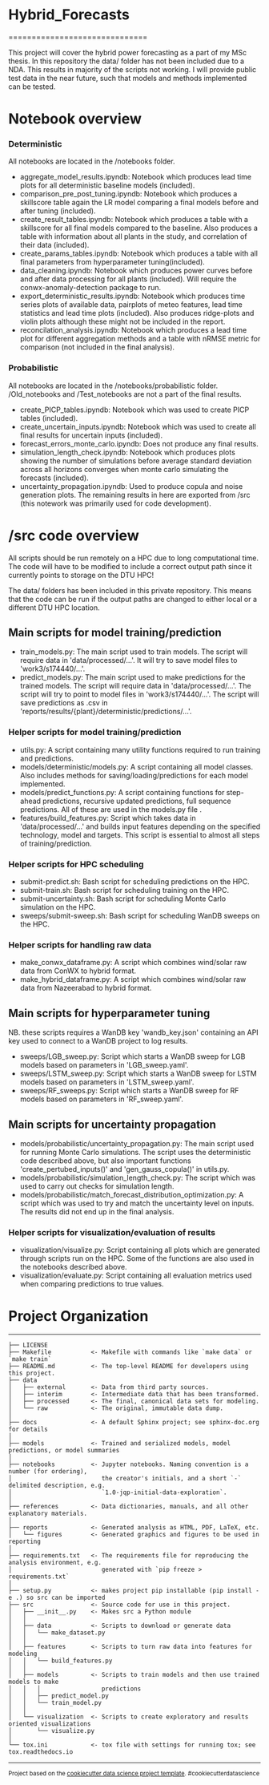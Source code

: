 # Hybrid_Forecasts
==============================

This project will cover the hybrid power forecasting as a part of my MSc thesis. 
In this repository the data/ folder has not been included due to a NDA. This results in majority of the scripts not working. I will provide public test data in the near future, such that models and methods implemented can be tested.

# Notebook overview

### Deterministic
All notebooks are located in the /notebooks folder.
- aggregate_model_results.ipyndb: Notebook which produces lead time plots for all deterministic baseline models (included).
- comparison_pre_post_tuning.ipyndb: Notebook which produces a skillscore table again the LR model comparing a final models before and after tuning (included).
- create_result_tables.ipyndb: Notebook which produces a table with a skillscore for all final models compared to the baseline. Also produces a table with information about all plants in the study, and correlation of their data (included).
- create_params_tables.ipyndb: Notebook which produces a table with all final parameters from hyperparameter tuning(included).
- data_cleaning.ipyndb: Notebook which produces power curves before and after data processing for all plants (included). Will require the conwx-anomaly-detection package to run.
- export_deterministic_results.ipyndb: Notebook which produces time series plots of available data, pairplots of meteo features, lead time statistics and lead time plots (included). Also produces ridge-plots and violin plots although these might not be included in the report.
- reconcilation_analysis.ipyndb: Notebook which produces a lead time plot for different aggregation methods and a table with nRMSE metric for comparison (not included in the final analysis).

### Probabilistic
All notebooks are located in the /notebooks/probabilistic folder.
/Old_notebooks and /Test_notebooks are not a part of the final results.
- create_PICP_tables.ipyndb: Notebook which was used to create PICP tables (included).
- create_uncertain_inputs.ipyndb: Notebook which was used to create all final results for uncertain inputs (included).
- forecast_errors_monte_carlo.ipyndb: Does not produce any final results.
- simulation_length_check.ipyndb: Notebook which produces plots showing the number of simulations before average standard deviation across all horizons converges when monte carlo simulating the forecasts (included).
- uncertainty_propagation.ipyndb: Used to produce copula and noise generation plots. The remaining results in here are exported from /src (this notework was primarily used for code development). 

# /src code overview
All scripts should be run remotely on a HPC due to long computational time. The code will have to be modified to include a correct output path since it currently points to storage on the DTU HPC! 

The data/ folders has been included in this private repository. This means that the code can be run if the output paths are changed to either local or a different DTU HPC location.  

## Main scripts for model training/prediction 
- train_models.py: The main script used to train models. The script will require data in 'data/processed/...'. It will try to save model files to 'work3/s174440/...'.
- predict_models.py: The main script used to make predictions for the trained models. The script will require data in 'data/processed/...'. The script will try to point to model files in 'work3/s174440/...'. The script will save predictions as .csv in 'reports/results/{plant}/deterministic/predictions/...'.

### Helper scripts for model training/prediction
- utils.py: A script containing many utility functions required to run training and predictions.
- models/deterministic/models.py: A script containing all model classes. Also includes methods for saving/loading/predictions for each model implemented.
- models/predict_functions.py: A script containing functions for step-ahead predictions, recursive updated predictions, full sequence predictions. All of these are used in the models.py file .
- features/build_features.py: Script which takes data in 'data/processed/...' and builds input features depending on the specified technology, model and targets. This script is essential to almost all steps of training/prediction.

### Helper scripts for HPC scheduling
- submit-predict.sh: Bash script for scheduling predictions on the HPC.
- submit-train.sh: Bash script for scheduling training on the HPC.
- submit-uncertainty.sh: Bash script for scheduling Monte Carlo simulation on the HPC.
- sweeps/submit-sweep.sh: Bash script for scheduling WanDB sweeps on the HPC.

### Helper scripts for handling raw data
- make_conwx_dataframe.py: A script which combines wind/solar raw data from ConWX to hybrid format.
- make_hybrid_dataframe.py: A script which combines wind/solar raw data from Nazeerabad to hybrid format.

## Main scripts for hyperparameter tuning
NB. these scripts requires a WanDB key 'wandb_key.json' containing an API key used to connect to a WanDB project to log results.
- sweeps/LGB_sweep.py: Script which starts a WanDB sweep for LGB models based on parameters in 'LGB_sweep.yaml'.
- sweeps/LSTM_sweep.py: Script which starts a WanDB sweep for LSTM models based on parameters in 'LSTM_sweep.yaml'.
- sweeps/RF_sweeps.py: Script which starts a WanDB sweep for RF models based on parameters in 'RF_sweep.yaml'.

## Main scripts for uncertainty propagation
- models/probabilistic/uncertainty_propagation.py: The main script used for running Monte Carlo simulations. The script uses the deterministic code described above, but also important functions 'create_pertubed_inputs()' and 'gen_gauss_copula()' in utils.py.
- models/probabilistic/simulation_length_check.py: The script which was used to carry out checks for simulation length.
- models/probabilistic/match_forecast_distribution_optimization.py: A script which was used to try and match the uncertainty level on inputs. The results did not end up in the final analysis.

### Helper scripts for visualization/evaluation of results
- visualization/visualize.py: Script containing all plots which are generated through scripts run on the HPC. Some of the functions are also used in the notebooks described above.
- visualization/evaluate.py: Script containing all evaluation metrics used when comparing predictions to true values.

# Project Organization
------------

    ├── LICENSE
    ├── Makefile           <- Makefile with commands like `make data` or `make train`
    ├── README.md          <- The top-level README for developers using this project.
    ├── data
    │   ├── external       <- Data from third party sources.
    │   ├── interim        <- Intermediate data that has been transformed.
    │   ├── processed      <- The final, canonical data sets for modeling.
    │   └── raw            <- The original, immutable data dump.
    │
    ├── docs               <- A default Sphinx project; see sphinx-doc.org for details
    │
    ├── models             <- Trained and serialized models, model predictions, or model summaries
    │
    ├── notebooks          <- Jupyter notebooks. Naming convention is a number (for ordering),
    │                         the creator's initials, and a short `-` delimited description, e.g.
    │                         `1.0-jqp-initial-data-exploration`.
    │
    ├── references         <- Data dictionaries, manuals, and all other explanatory materials.
    │
    ├── reports            <- Generated analysis as HTML, PDF, LaTeX, etc.
    │   └── figures        <- Generated graphics and figures to be used in reporting
    │
    ├── requirements.txt   <- The requirements file for reproducing the analysis environment, e.g.
    │                         generated with `pip freeze > requirements.txt`
    │
    ├── setup.py           <- makes project pip installable (pip install -e .) so src can be imported
    ├── src                <- Source code for use in this project.
    │   ├── __init__.py    <- Makes src a Python module
    │   │
    │   ├── data           <- Scripts to download or generate data
    │   │   └── make_dataset.py
    │   │
    │   ├── features       <- Scripts to turn raw data into features for modeling
    │   │   └── build_features.py
    │   │
    │   ├── models         <- Scripts to train models and then use trained models to make
    │   │   │                 predictions
    │   │   ├── predict_model.py
    │   │   └── train_model.py
    │   │
    │   └── visualization  <- Scripts to create exploratory and results oriented visualizations
    │       └── visualize.py
    │
    └── tox.ini            <- tox file with settings for running tox; see tox.readthedocs.io


--------

<p><small>Project based on the <a target="_blank" href="https://drivendata.github.io/cookiecutter-data-science/">cookiecutter data science project template</a>. #cookiecutterdatascience</small></p>
